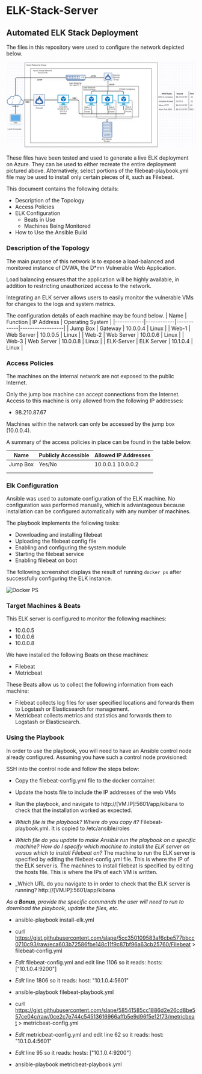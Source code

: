 # ELK-Stack-Server
## Automated ELK Stack Deployment

The files in this repository were used to configure the network depicted below.

![Network Diagram](Diagrams\Network_Diagram.png)

These files have been tested and used to generate a live ELK deployment on Azure. They can be used to either recreate the entire deployment pictured above. Alternatively, select portions of the filebeat-playbook.yml file may be used to install only certain pieces of it, such as Filebeat.

This document contains the following details:
- Description of the Topology
- Access Policies
- ELK Configuration
  - Beats in Use
  - Machines Being Monitored
- How to Use the Ansible Build


### Description of the Topology

The main purpose of this network is to expose a load-balanced and monitored instance of DVWA, the D*mn Vulnerable Web Application.

Load balancing ensures that the application will be highly available, in addition to restricting unauthorized access to the network.

Integrating an ELK server allows users to easily monitor the vulnerable VMs for changes to the logs and system metrics.

The configuration details of each machine may be found below.
| Name       | Function   | IP Address | Operating System |
|------------|------------|------------|------------------|
| Jump Box   | Gateway    | 10.0.0.4   | Linux            |
| Web-1      | Web Server | 10.0.0.5   | Linux            |
| Web-2      | Web Server | 10.0.0.6   | Linux            |
| Web-3      | Web Server | 10.0.0.8   | Linux            |
| ELK-Server | ELK Server | 10.1.0.4   | Linux            |
### Access Policies

The machines on the internal network are not exposed to the public Internet. 

Only the jump box machine can accept connections from the Internet. Access to this machine is only allowed from the following IP addresses:
- 98.210.87.67

Machines within the network can only be accessed by the jump box (10.0.0.4).

A summary of the access policies in place can be found in the table below.

| Name     | Publicly Accessible | Allowed IP Addresses |
|----------|---------------------|----------------------|
| Jump Box | Yes/No              | 10.0.0.1 10.0.0.2    |
|          |                     |                      |
|          |                     |                      |

### Elk Configuration

Ansible was used to automate configuration of the ELK machine. No configuration was performed manually, which is advantageous because installation can be configured automatically with any number of machines.

The playbook implements the following tasks:
- Downloading and installing filebeat
- Uploading the filebeat config file
- Enabling and configuring  the system module
- Starting the filebeat service
- Enabling filebeat on boot

The following screenshot displays the result of running `docker ps` after successfully configuring the ELK instance.

![Docker PS](Ansible\Images/docker_ps.png)

### Target Machines & Beats
This ELK server is configured to monitor the following machines:
- 10.0.0.5
- 10.0.0.6
- 10.0.0.8

We have installed the following Beats on these machines:
- Filebeat
- Metricbeat

These Beats allow us to collect the following information from each machine:
- Filebeat collects log files for user specified locations and forwards them to Logstash or Elasticsearch for management.
- Metricbeat collects metrics and statistics and forwards them to Logstash or Elasticsearch.

### Using the Playbook
In order to use the playbook, you will need to have an Ansible control node already configured. Assuming you have such a control node provisioned: 

SSH into the control node and follow the steps below:
- Copy the filebeat-config.yml file to the docker container.
- Update the hosts file to include the IP addresses of the web VMs
- Run the playbook, and navigate to http://[VM.IP]:5601/app/kibana to check that the installation worked as expected.

- _Which file is the playbook? Where do you copy it?_
	Filebeat-playbook.yml. It is copied to /etc/ansible/roles

- _Which file do you update to make Ansible run the playbook on a specific machine? How do I specify which machine to install the ELK server on versus which to install Filebeat on?_
	The machine to run the ELK server is specified by editing the filebeat-config.yml file. This is where the IP of the ELK server is. The machines to install filebeat is specified by editing the hosts file. This is where the IPs of each VM is written.

- _Which URL do you navigate to in order to check that the ELK server is running?
	http://[VM.IP]:5601/app/kibana


_As a **Bonus**, provide the specific commands the user will need to run to download the playbook, update the files, etc._

- ansible-playbook install-elk.yml

- curl https://gist.githubusercontent.com/slape/5cc350109583af6cbe577bbcc0710c93/raw/eca603b72586fbe148c11f9c87bf96a63cb25760/Filebeat > filebeat-config.yml

- *Edit* filebeat-config.yml and edit line 1106 so it reads: hosts: ["10.1.0.4:9200"]
- *Edit* line 1806 so it reads:                         host: "10.1.0.4:5601"
- ansible-playbook filebeat-playbook.yml
- curl https://gist.githubusercontent.com/slape/58541585cc1886d2e26cd8be557ce04c/raw/0ce2c7e744c54513616966affb5e9d96f5e12f73/metricbeat > metricbeat-config.yml
- *Edit* metricbeat-config.yml  and edit line 62 so it reads: host: "10.1.0.4:5601"
- *Edit* line 95 so it reads:                    hosts: ["10.1.0.4:9200"]
- ansible-playbook metricbeat-playbook.yml
